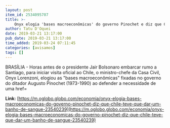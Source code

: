 ```yaml
---
layout: post
item_id: 2534095707
title: >-
    Onyx elogia 'bases macroeconômicas' do governo Pinochet e diz que Chile 'teve que dar um banho de sangue'
author: Tatu D'Oquei
date: 2019-03-21 13:17:00
pub_date: 2019-03-21 13:17:00
time_added: 2019-03-24 07:11:45
categories: [avisamos]
tags: []
---
```


BRASÍLIA - Horas antes de o presidente Jair Bolsonaro embarcar rumo a Santiago, para iniciar visita oficial ao Chile, o ministro-chefe da Casa Civil, Onyx Lorenzoni, elogiou as "bases macroeconômicas" fixadas no governo do ditador Augusto Pinochet (1973-1990) ao defender a necessidade de uma href=

**Link:** [https://m.oglobo.globo.com/economia/onyx-elogia-bases-macroeconomicas-do-governo-pinochet-diz-que-chile-teve-que-dar-um-banho-de-sangue-23540239](https://m.oglobo.globo.com/economia/onyx-elogia-bases-macroeconomicas-do-governo-pinochet-diz-que-chile-teve-que-dar-um-banho-de-sangue-23540239)

